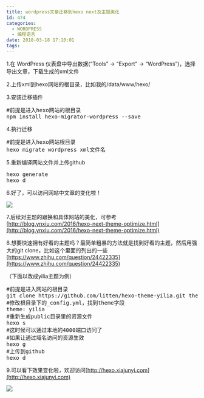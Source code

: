 ```yaml
---
title: wordpress文章迁移到hexo next及主题美化
id: 474
categories:
  - WORDPRESS
  - 编程语言
date: 2018-03-18 17:10:01
tags:
---
```


1.在 WordPress 仪表盘中导出数据(“Tools” → “Export” → “WordPress”)，选择导出文章，下载生成的xml文件

2.上传xml到hexo网站的根目录，比如我的/data/www/hexo/

3.安装迁移插件
<pre class="lang:sh decode:true">#前提是进入hexo网站的根目录
npm install hexo-migrator-wordpress --save</pre>
4.执行迁移
<pre class="lang:sh decode:true">#前提是进入hexo网站根目录
hexo migrate wordpress xml文件名</pre>
5.重新编译网站文件并上传github
<pre class="lang:sh decode:true ">hexo generate
hexo d</pre>

6.好了，可以访问网站中文章的变化啦！

![](http://www.xiajunyi.com/wp-content/uploads/2018/03/Bu_Huo_777.jpg)

7.后续对主题的跟换和具体网站的美化，可参考[http://blog.ynxiu.com/2016/hexo-next-theme-optimize.html](http://blog.ynxiu.com/2016/hexo-next-theme-optimize.html)

8.想要快速拥有好看的主题吗？最简单粗暴的方法就是找到好看的主题，然后用强大的git clone，比如这个里面的列出的一些[https://www.zhihu.com/question/24422335](https://www.zhihu.com/question/24422335)

（下面以改成yilia主题为例）
<pre class="lang:sh decode:true">#前提是进入网站的根目录
git clone https://github.com/litten/hexo-theme-yilia.git theme/yilia
#修改根目录下的_config.yml，找到theme字段
theme: yilia
#重新生成public目录里的资源文件
hexo s
#这时候可以通过本地的4000端口访问了
#如果让通过域名访问的资源生效
hexo g
#上传到github
hexo d</pre>

9.可以看下效果变化啦，欢迎访问[http://hexo.xiajunyi.com](http://hexo.xiajunyi.com)

![](http://www.xiajunyi.com/wp-content/uploads/2018/03/Bu_Huo_888.jpg)
